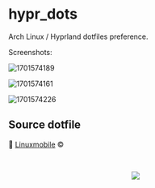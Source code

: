 # hypr_dots
Arch Linux / Hyprland dotfiles preference.

Screenshots:

![1701574189](https://github.com/nrfjr/hypr_dots/assets/90370309/25be3c56-b009-42b5-82f8-db44d30dbfa9)

![1701574161](https://github.com/nrfjr/hypr_dots/assets/90370309/fb8cbe1f-6a3e-4675-bec5-efd0a2eb054b)

![1701574226](https://github.com/nrfjr/hypr_dots/assets/90370309/62da8d5c-64af-4b4d-b822-d478e263c218)


## Source dotfile
🐧 [Linuxmobile](https://github.com/linuxmobile/hyprland-dots) ©

&nbsp;

<p align="center">
	<img src="https://raw.githubusercontent.com/catppuccin/catppuccin/main/assets/footers/gray0_ctp_on_line.svg?sanitize=true" />
</p>
